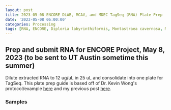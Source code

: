 ```yaml
---
layout: post
title: 2023-05-08 ENCORE DLAB, MCAV, and MDEC TagSeq (RNA) Plate Prep
date: '2023-05-08 06:00:00'
categories: Processing
tags: [RNA, ENCORE, Diploria labyrinthiformis, Montastraea cavernosa, Madracis decactis]
---
```


## Prep and submit RNA for ENCORE Project, May 8, 2023 (to be sent to UT Austin sometime this summer)

Dilute extracted RNA to 12 ug/uL in 25 uL and consolidate into one plate for TagSeq. This plate prep guide is based off of Dr. Kevin Wong's protocol/example [here](https://kevinhwong1.github.io/KevinHWong_Notebook/20210712-AH-Tag-seq-Plate-Prep/) and my previous post [here](https://zdellaert.github.io/ZD_Putnam_Lab_Notebook/Barott-and-Brown-Pdam-RNA-Plate-Prep-2022-12-02/).

### Samples
